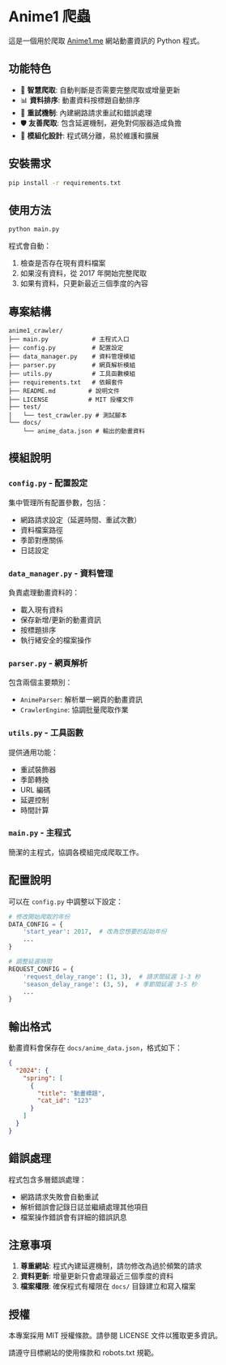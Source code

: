 # Anime1 爬蟲

這是一個用於爬取 [Anime1.me](https://anime1.me) 網站動畫資訊的 Python 程式。

## 功能特色

- 🚀 **智慧爬取**: 自動判斷是否需要完整爬取或增量更新
- 📊 **資料排序**: 動畫資料按標題自動排序
- 🔄 **重試機制**: 內建網路請求重試和錯誤處理
- 🛡️ **友善爬取**: 包含延遲機制，避免對伺服器造成負擔
- 📁 **模組化設計**: 程式碼分離，易於維護和擴展

## 安裝需求

```bash
pip install -r requirements.txt
```

## 使用方法

```bash
python main.py
```

程式會自動：
1. 檢查是否存在現有資料檔案
2. 如果沒有資料，從 2017 年開始完整爬取
3. 如果有資料，只更新最近三個季度的內容

## 專案結構

```
anime1_crawler/
├── main.py            # 主程式入口
├── config.py          # 配置設定
├── data_manager.py    # 資料管理模組
├── parser.py          # 網頁解析模組
├── utils.py           # 工具函數模組
├── requirements.txt   # 依賴套件
├── README.md         # 說明文件
├── LICENSE           # MIT 授權文件
├── test/
│   └── test_crawler.py # 測試腳本
└── docs/
    └── anime_data.json # 輸出的動畫資料
```

## 模組說明

### `config.py` - 配置設定
集中管理所有配置參數，包括：
- 網路請求設定（延遲時間、重試次數）
- 資料檔案路徑
- 季節對應關係
- 日誌設定

### `data_manager.py` - 資料管理
負責處理動畫資料的：
- 載入現有資料
- 保存新增/更新的動畫資訊
- 按標題排序
- 執行緒安全的檔案操作

### `parser.py` - 網頁解析
包含兩個主要類別：
- `AnimeParser`: 解析單一網頁的動畫資訊
- `CrawlerEngine`: 協調批量爬取作業

### `utils.py` - 工具函數
提供通用功能：
- 重試裝飾器
- 季節轉換
- URL 編碼
- 延遲控制
- 時間計算

### `main.py` - 主程式
簡潔的主程式，協調各模組完成爬取工作。

## 配置說明

可以在 `config.py` 中調整以下設定：

```python
# 修改開始爬取的年份
DATA_CONFIG = {
    'start_year': 2017,  # 改為您想要的起始年份
    ...
}

# 調整延遲時間
REQUEST_CONFIG = {
    'request_delay_range': (1, 3),  # 請求間延遲 1-3 秒
    'season_delay_range': (3, 5),  # 季節間延遲 3-5 秒
    ...
}
```

## 輸出格式

動畫資料會保存在 `docs/anime_data.json`，格式如下：

```json
{
  "2024": {
    "spring": [
      {
        "title": "動畫標題",
        "cat_id": "123"
      }
    ]
  }
}
```

## 錯誤處理

程式包含多層錯誤處理：
- 網路請求失敗會自動重試
- 解析錯誤會記錄日誌並繼續處理其他項目
- 檔案操作錯誤會有詳細的錯誤訊息

## 注意事項

1. **尊重網站**: 程式內建延遲機制，請勿修改為過於頻繁的請求
2. **資料更新**: 增量更新只會處理最近三個季度的資料
3. **檔案權限**: 確保程式有權限在 `docs/` 目錄建立和寫入檔案

## 授權

本專案採用 MIT 授權條款。請參閱 LICENSE 文件以獲取更多資訊。

請遵守目標網站的使用條款和 robots.txt 規範。